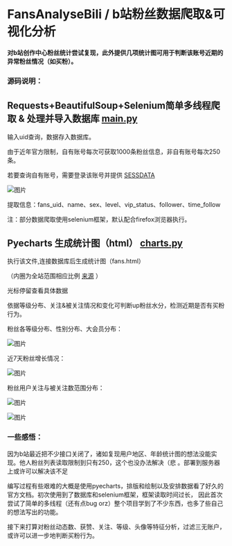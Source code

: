 # FansAnalyseBili / b站粉丝数据爬取&可视化分析
#### 对b站创作中心粉丝统计尝试复现，此外提供几项统计图可用于判断该账号近期的异常粉丝情况（如买粉）。

### 源码说明：

Requests+BeautifulSoup+Selenium简单多线程爬取 & 处理并导入数据库 [main.py](https://github.com/otonashi-ayana/FansAnalyseBili/blob/main/main.py)  
--

输入uid查询，数据存入数据库。

由于近年官方限制，自有账号每次可获取1000条粉丝信息，非自有账号每次250条。

若要查询自有账号，需要登录该账号并提供 [SESSDATA](https://blog.csdn.net/qq_31201781/article/details/118147745?ops_request_misc=%257B%2522request%255Fid%2522%253A%2522164595499516780261984485%2522%252C%2522scm%2522%253A%252220140713.130102334.pc%255Fall.%2522%257D&request_id=164595499516780261984485&biz_id=0&utm_medium=distribute.pc_search_result.none-task-blog-2~all~first_rank_ecpm_v1~rank_v31_ecpm-2-118147745.pc_search_result_cache&utm_term=b%E7%AB%99SESSDATA&spm=1018.2226.3001.4187) 

![图片](https://user-images.githubusercontent.com/98382726/155877887-3203b3f2-0cc6-4b24-939d-d5824c11363f.png)

提取信息：fans_uid、name、sex、level、vip_status、follower、time_follow

注：部分数据爬取使用selenium框架，默认配合firefox浏览器执行。



Pyecharts 生成统计图（html） [charts.py](https://github.com/otonashi-ayana/FansAnalyseBili/blob/main/charts.py)  
--

执行该文件,连接数据库后生成统计图（fans.html）


（内圈为全站范围相应比例 [来源](https://www.bilibili.com/video/BV1J4411f75W/?spm_id_from=333.788.recommend_more_video.18)  ）

光标停留查看具体数据

依据等级分布、关注&被关注情况和变化可判断up粉丝水分，检测近期是否有买粉行为。

粉丝各等级分布、性别分布、大会员分布：

![图片](https://user-images.githubusercontent.com/98382726/155878055-330a80a6-a7a2-4880-905c-c2f6b4f38515.png)

近7天粉丝增长情况：

![图片](https://user-images.githubusercontent.com/98382726/155878068-b2d64042-6079-4ca6-94aa-43cb159d27d8.png)

粉丝用户关注与被关注数范围分布：

![图片](https://user-images.githubusercontent.com/98382726/155854490-f226fe7a-fc2a-4177-b429-3bd40a176d27.png)

![图片](https://user-images.githubusercontent.com/98382726/155854498-2bd2884a-3940-49ac-9d37-e5529375188b.png)

### 一些感悟：

因为b站最近把不少接口关闭了，诸如复现用户地区、年龄统计图的想法没能实现。他人粉丝列表读取限制到只有250，这个也没办法解决（悲 。部署到服务器上或许可以解决该不足

编写过程有些艰难的大概是使用pyecharts，排版和绘制以及安排数据看了好久的官方文档。初次使用到了数据库和selenium框架，框架读取时间过长，
因此首次尝试了简单的多线程（还有点bug orz）整个项目学到了不少东西，也多了些自己的想法写出的功能。

接下来打算对粉丝动态数、获赞、关注、等级、头像等特征分析，过滤三无账户，或许可以进一步地判断买粉行为。




